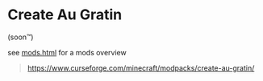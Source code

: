 # Create Au Gratin
(soon™)

see [mods.html](/mods.html) for a mods overview

> https://www.curseforge.com/minecraft/modpacks/create-au-gratin/
